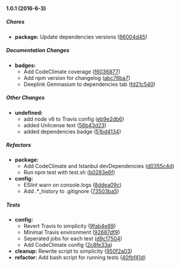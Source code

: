 #### 1.0.1 (2016-6-3)

##### Chores

* **package:** Update dependencies versions ([66004d45](https://github.com/fvdm/nodejs-ssldecoder/commit/66004d45dc0a4e5b56c701913b547fb41fe8f772))

##### Documentation Changes

* **badges:**
  * Add CodeClimate coverage ([f6036877](https://github.com/fvdm/nodejs-ssldecoder/commit/f6036877c8fc03f70f97be7870eb5c0dcfec748d))
  * Add npm version for changelog ([abc76ba7](https://github.com/fvdm/nodejs-ssldecoder/commit/abc76ba74c0bab8296d0ec7eb2c6161dcf3a7033))
  * Deeplink Gemnasium to dependencies tab ([fd21c540](https://github.com/fvdm/nodejs-ssldecoder/commit/fd21c5403f039f9c5413791761fce84ab5474efb))

##### Other Changes

* **undefined:**
  * add node v6 to Travis config ([eb9e2db6](https://github.com/fvdm/nodejs-ssldecoder/commit/eb9e2db6c4bf297d0b3fea76c216f47825b5cc6f))
  * added Unlicense text ([56b43d23](https://github.com/fvdm/nodejs-ssldecoder/commit/56b43d235f9168d05aae0483e9dcd02dc036628c))
  * added dependencies badge ([51bd4134](https://github.com/fvdm/nodejs-ssldecoder/commit/51bd41349fdbff202881a7a96fdc254c77790262))

##### Refactors

* **package:**
  * Add CodeClimate and Istanbul devDependencies ([d0355c4d](https://github.com/fvdm/nodejs-ssldecoder/commit/d0355c4d21677acb6d3adafdfaa783d63242d4a5))
  * Run npm test with test.sh ([b0283e6f](https://github.com/fvdm/nodejs-ssldecoder/commit/b0283e6fd327a539fcc8046c0f1e6643ea028db3))
* **config:**
  * ESlint warn on console.logs ([8ddea09c](https://github.com/fvdm/nodejs-ssldecoder/commit/8ddea09ce4a17f64cfabf84ba2872fa3e2e6db34))
  * Add .*_history to .gitignore ([73503ba5](https://github.com/fvdm/nodejs-ssldecoder/commit/73503ba5320212b5d5e08e88319a81435175ac17))

##### Tests

* **config:**
  * Revert Travis to simplicity ([9fab4e89](https://github.com/fvdm/nodejs-ssldecoder/commit/9fab4e8981e8e43af920ac2acb5ae3ef26513be0))
  * Minimal Travis environment ([92687df9](https://github.com/fvdm/nodejs-ssldecoder/commit/92687df92f42ec078c618fdc030cc350fd15b728))
  * Seperated jobs for each test ([d9c17504](https://github.com/fvdm/nodejs-ssldecoder/commit/d9c17504de0c9e6322938665fa2476255015dc2d))
  * Add CodeClimate config ([2c8fe33a](https://github.com/fvdm/nodejs-ssldecoder/commit/2c8fe33a2174ddddb9771a98d976121382b7d110))
* **cleanup:** Rewrite script to simplicity ([950f2a03](https://github.com/fvdm/nodejs-ssldecoder/commit/950f2a037a5778c06d30a7badedc0dc3d110c0e8))
* **refactor:** Add bash script for running tests ([40fbf41d](https://github.com/fvdm/nodejs-ssldecoder/commit/40fbf41df20b44c29ea5a9bca194f1fb23ef95c3))

